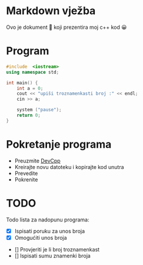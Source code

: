 # Markdown vježba
Ovo je dokument :memo: koji prezentira moj c++ kod :grinning:
# Program
```cpp
#include  <iostream>
using namespace std;

int main() {
    int a = 0;
    cout << "upiši troznamenkasti broj :" << endl;
    cin >> a;

    system ("pause");
    return 0;
}
```

# Pokretanje programa
 - Preuzmite [DevCpp](https://sourceforge.net/projects/orwelldevcpp/)
 - Kreirajte novu datoteku i kopirajte kod unutra
- Prevedite
- Pokrenite

# TODO
Todo lista za nadopunu programa:
- [x] Ispisati poruku za unos broja
- [x] Omogućiti unos broja
- [] Provjeriti je li broj troznamenkast
- [] Ispisati sumu znamenki broja
